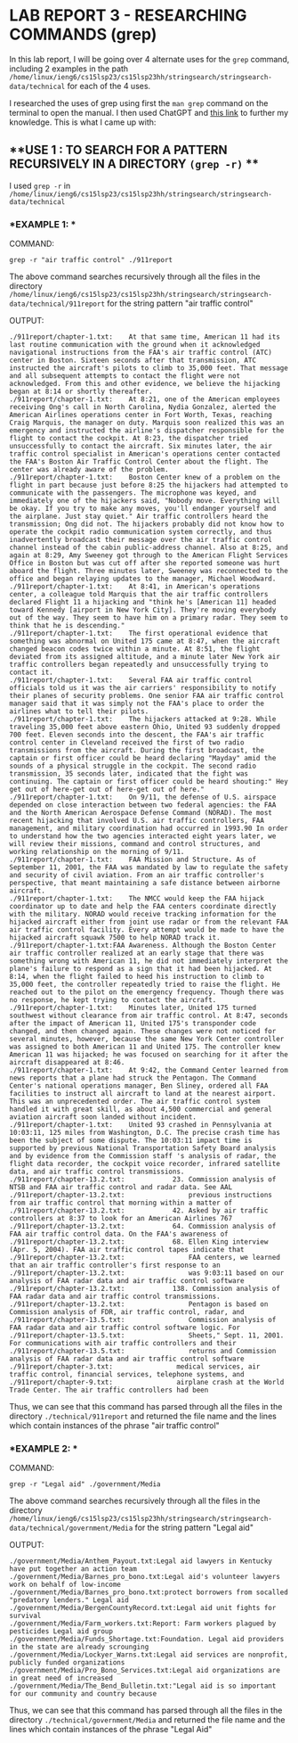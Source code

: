 # **LAB REPORT 3 - RESEARCHING COMMANDS (grep)**

In this lab report, I will be going over 4 alternate uses for the ``grep`` command, including 2 examples in the path ``/home/linux/ieng6/cs15lsp23/cs15lsp23hh/stringsearch/stringsearch-data/technical`` for each of the 4 uses.

I researched the uses of grep using first the ``man grep`` command on the terminal to open the manual. I then used ChatGPT and [this link](https://www.geeksforgeeks.org/grep-command-in-unixlinux/) to further my knowledge. This is what I came up with:

## **USE 1 : TO SEARCH FOR A PATTERN RECURSIVELY IN A DIRECTORY  ``(grep -r)`` **

I used `` grep -r `` in ``/home/linux/ieng6/cs15lsp23/cs15lsp23hh/stringsearch/stringsearch-data/technical``

### *EXAMPLE 1: *

COMMAND:

```
grep -r "air traffic control" ./911report
```

The above command searches recursively through all the files in the directory ``/home/linux/ieng6/cs15lsp23/cs15lsp23hh/stringsearch/stringsearch-data/technical/911report`` for the string pattern "air traffic control"

OUTPUT:

```
./911report/chapter-1.txt:    At that same time, American 11 had its last routine communication with the ground when it acknowledged navigational instructions from the FAA's air traffic control (ATC) center in Boston. Sixteen seconds after that transmission, ATC instructed the aircraft's pilots to climb to 35,000 feet. That message and all subsequent attempts to contact the flight were not acknowledged. From this and other evidence, we believe the hijacking began at 8:14 or shortly thereafter.
./911report/chapter-1.txt:    At 8:21, one of the American employees receiving Ong's call in North Carolina, Nydia Gonzalez, alerted the American Airlines operations center in Fort Worth, Texas, reaching Craig Marquis, the manager on duty. Marquis soon realized this was an emergency and instructed the airline's dispatcher responsible for the flight to contact the cockpit. At 8:23, the dispatcher tried unsuccessfully to contact the aircraft. Six minutes later, the air traffic control specialist in American's operations center contacted the FAA's Boston Air Traffic Control Center about the flight. The center was already aware of the problem.
./911report/chapter-1.txt:    Boston Center knew of a problem on the flight in part because just before 8:25 the hijackers had attempted to communicate with the passengers. The microphone was keyed, and immediately one of the hijackers said, "Nobody move. Everything will be okay. If you try to make any moves, you'll endanger yourself and the airplane. Just stay quiet." Air traffic controllers heard the transmission; Ong did not. The hijackers probably did not know how to operate the cockpit radio communication system correctly, and thus inadvertently broadcast their message over the air traffic control channel instead of the cabin public-address channel. Also at 8:25, and again at 8:29, Amy Sweeney got through to the American Flight Services Office in Boston but was cut off after she reported someone was hurt aboard the flight. Three minutes later, Sweeney was reconnected to the office and began relaying updates to the manager, Michael Woodward.
./911report/chapter-1.txt:    At 8:41, in American's operations center, a colleague told Marquis that the air traffic controllers declared Flight 11 a hijacking and "think he's [American 11] headed toward Kennedy [airport in New York City]. They're moving everybody out of the way. They seem to have him on a primary radar. They seem to think that he is descending."
./911report/chapter-1.txt:    The first operational evidence that something was abnormal on United 175 came at 8:47, when the aircraft changed beacon codes twice within a minute. At 8:51, the flight deviated from its assigned altitude, and a minute later New York air traffic controllers began repeatedly and unsuccessfully trying to contact it.
./911report/chapter-1.txt:    Several FAA air traffic control officials told us it was the air carriers' responsibility to notify their planes of security problems. One senior FAA air traffic control manager said that it was simply not the FAA's place to order the airlines what to tell their pilots.
./911report/chapter-1.txt:    The hijackers attacked at 9:28. While traveling 35,000 feet above eastern Ohio, United 93 suddenly dropped 700 feet. Eleven seconds into the descent, the FAA's air traffic control center in Cleveland received the first of two radio transmissions from the aircraft. During the first broadcast, the captain or first officer could be heard declaring "Mayday" amid the sounds of a physical struggle in the cockpit. The second radio transmission, 35 seconds later, indicated that the fight was continuing. The captain or first officer could be heard shouting:" Hey get out of here-get out of here-get out of here."
./911report/chapter-1.txt:    On 9/11, the defense of U.S. airspace depended on close interaction between two federal agencies: the FAA and the North American Aerospace Defense Command (NORAD). The most recent hijacking that involved U.S. air traffic controllers, FAA management, and military coordination had occurred in 1993.90 In order to understand how the two agencies interacted eight years later, we will review their missions, command and control structures, and working relationship on the morning of 9/11.
./911report/chapter-1.txt:    FAA Mission and Structure. As of September 11, 2001, the FAA was mandated by law to regulate the safety and security of civil aviation. From an air traffic controller's perspective, that meant maintaining a safe distance between airborne aircraft.
./911report/chapter-1.txt:    The NMCC would keep the FAA hijack coordinator up to date and help the FAA centers coordinate directly with the military. NORAD would receive tracking information for the hijacked aircraft either from joint use radar or from the relevant FAA air traffic control facility. Every attempt would be made to have the hijacked aircraft squawk 7500 to help NORAD track it.
./911report/chapter-1.txt:FAA Awareness. Although the Boston Center air traffic controller realized at an early stage that there was something wrong with American 11, he did not immediately interpret the plane's failure to respond as a sign that it had been hijacked. At 8:14, when the flight failed to heed his instruction to climb to 35,000 feet, the controller repeatedly tried to raise the flight. He reached out to the pilot on the emergency frequency. Though there was no response, he kept trying to contact the aircraft.
./911report/chapter-1.txt:    Minutes later, United 175 turned southwest without clearance from air traffic control. At 8:47, seconds after the impact of American 11, United 175's transponder code changed, and then changed again. These changes were not noticed for several minutes, however, because the same New York Center controller was assigned to both American 11 and United 175. The controller knew American 11 was hijacked; he was focused on searching for it after the aircraft disappeared at 8:46.
./911report/chapter-1.txt:    At 9:42, the Command Center learned from news reports that a plane had struck the Pentagon. The Command Center's national operations manager, Ben Sliney, ordered all FAA facilities to instruct all aircraft to land at the nearest airport. This was an unprecedented order. The air traffic control system handled it with great skill, as about 4,500 commercial and general aviation aircraft soon landed without incident.
./911report/chapter-1.txt:    United 93 crashed in Pennsylvania at 10:03:11, 125 miles from Washington, D.C. The precise crash time has been the subject of some dispute. The 10:03:11 impact time is supported by previous National Transportation Safety Board analysis and by evidence from the Commission staff 's analysis of radar, the flight data recorder, the cockpit voice recorder, infrared satellite data, and air traffic control transmissions.
./911report/chapter-13.2.txt:            23. Commission analysis of NTSB and FAA air traffic control and radar data. See AAL
./911report/chapter-13.2.txt:                previous instructions from air traffic control that morning within a matter of
./911report/chapter-13.2.txt:            42. Asked by air traffic controllers at 8:37 to look for an American Airlines 767
./911report/chapter-13.2.txt:            64. Commission analysis of FAA air traffic control data. On the FAA's awareness of
./911report/chapter-13.2.txt:            68. Ellen King interview (Apr. 5, 2004). FAA air traffic control tapes indicate that
./911report/chapter-13.2.txt:                FAA centers, we learned that an air traffic controller's first response to an
./911report/chapter-13.2.txt:                was 9:03:11 based on our analysis of FAA radar data and air traffic control software
./911report/chapter-13.2.txt:            138. Commission analysis of FAA radar data and air traffic control transmissions.
./911report/chapter-13.2.txt:                Pentagon is based on Commission analysis of FDR, air traffic control, radar, and
./911report/chapter-13.5.txt:                Commission analysis of FAA radar data and air traffic control software logic. For
./911report/chapter-13.5.txt:                Sheets," Sept. 11, 2001. For communications with air traffic controllers and their
./911report/chapter-13.5.txt:                returns and Commission analysis of FAA radar data and air traffic control software
./911report/chapter-3.txt:                medical services, air traffic control, financial services, telephone systems, and
./911report/chapter-9.txt:                airplane crash at the World Trade Center. The air traffic controllers had been

```

Thus, we can see that this command has parsed through all the files in the directory ``./technical/911report`` and returned the file name and the lines which contain instances of the phrase "air traffic control"

### *EXAMPLE 2: *

COMMAND: 

```
grep -r "Legal aid" ./government/Media
```

The above command searches recursively through all the files in the directory ``/home/linux/ieng6/cs15lsp23/cs15lsp23hh/stringsearch/stringsearch-data/technical/government/Media`` for the string pattern "Legal aid"

OUTPUT:

```
./government/Media/Anthem_Payout.txt:Legal aid lawyers in Kentucky have put together an action team
./government/Media/Barnes_pro_bono.txt:Legal aid's volunteer lawyers work on behalf of low-income
./government/Media/Barnes_pro_bono.txt:protect borrowers from socalled "predatory lenders." Legal aid
./government/Media/BergenCountyRecord.txt:Legal aid unit fights for survival
./government/Media/Farm_workers.txt:Report: Farm workers plagued by pesticides Legal aid group
./government/Media/Funds_Shortage.txt:Foundation. Legal aid providers in the state are already scrounging
./government/Media/Lockyer_Warns.txt:Legal aid services are nonprofit, publicly funded organizations
./government/Media/Pro_Bono_Services.txt:Legal aid organizations are in great need of increased
./government/Media/The_Bend_Bulletin.txt:"Legal aid is so important for our community and country because
```

Thus, we can see that this command has parsed through all the files in the directory ``./technical/government/Media`` and returned the file name and the lines which contain instances of the phrase "Legal Aid"









